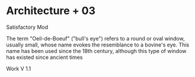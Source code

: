 # Architecture + 03
Satisfactory Mod

The term "Oeil-de-Boeuf" ("bull's eye") refers to a round or oval window, usually small, whose name evokes the resemblance to a bovine's eye.
This name has been used since the 18th century, although this type of window has existed since ancient times

Work V 1.1

